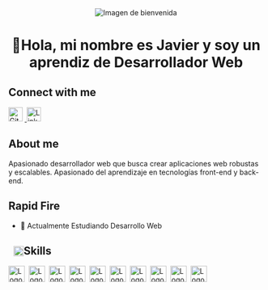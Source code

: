 <div align="center">
  <img src="https://user-images.githubusercontent.com/74038190/226190894-18e959ba-d458-4a94-ac44-790190f2a947.gif" alt="Imagen de bienvenida">
  <h1>👋Hola, mi nombre es Javier y soy un aprendiz de Desarrollador Web</h1>
</div>

<h2 style="display: flex; align-items: center;">
  <span>Connect with me</span>
</h2>
<p align="left">
  <a href="https://github.com/JavierMoren" target="_blank">
    <img src="https://img.shields.io/badge/GitHub-100000?logo=github&logoColor=white" height="28" style="margin-right: 4px" alt="GitHub logo">
  </a>
  <a href="https://www.linkedin.com/in/javier-moreno-salas-a4a279265/" target="_blank">
    <img src="https://img.shields.io/badge/LinkedIn-0077B5?logo=linkedin&logoColor=white" height="28" style="margin-right: 4px" alt="LinkedIn logo">
  </a>
</p>

<h2>About me</h2>

<p>Apasionado desarrollador web que busca crear aplicaciones web robustas y escalables. Apasionado del aprendizaje en tecnologías front-end y back-end.</p>

<h2>Rapid Fire</h2>
<ul>
  <li>🌱 Actualmente Estudiando Desarrollo Web</li>
</ul>

<h2 style="display: flex; align-items: center;">
  <img src="https://user-images.githubusercontent.com/74038190/212284087-bbe7e430-757e-4901-90bf-4cd2ce3e1852.gif" width="20" height="20" alt="Icono de habilidades" style="margin-left: 10px;">
  <span>Skills</span>
</h2>

<div style="display: flex; flex-wrap: wrap; gap: 4px; justify-content: left;">
  <img src="https://cdn.jsdelivr.net/gh/devicons/devicon/icons/javascript/javascript-original.svg" height="32" alt="Logo de JavaScript" style="margin-right: 4px">
  <img src="https://cdn.jsdelivr.net/gh/devicons/devicon@latest/icons/html5/html5-original-wordmark.svg" height="32" alt="Logo de HTML5" style="margin-right: 4px">
  <img src="https://cdn.jsdelivr.net/gh/devicons/devicon@latest/icons/css3/css3-original-wordmark.svg" height="32" alt="Logo de CSS3" style="margin-right: 4px">
  <img src="https://img.shields.io/badge/Angular-DD0031?logo=angular&logoColor=white" height="32" alt="Logo de Angular" style="margin-right: 4px">
  <img src="https://cdn.jsdelivr.net/gh/devicons/devicon/icons/python/python-original.svg" height="32" alt="Logo de Python" style="margin-right: 4px">
  <img src="https://cdn.jsdelivr.net/gh/devicons/devicon@latest/icons/java/java-original-wordmark.svg" height="32" alt="Logo de Java" style="margin-right: 4px">
  <img src="https://img.shields.io/badge/Spring-6DB33F?logo=spring&logoColor=white" height="32" alt="Logo de Spring" style="margin-right: 4px">
  <img src="https://img.shields.io/badge/MySQL-4479A1?logo=mysql&logoColor=white" height="32" alt="Logo de MySQL" style="margin-right: 4px">
  <img src="https://img.shields.io/badge/Docker-2496ED?logo=docker&logoColor=white" height="32" alt="Logo de Docker" style="margin-right: 4px">
  <img src="https://img.shields.io/badge/GitHub_Actions-2088FF?logo=github-actions&logoColor=white" height="32" alt="Logo de GitHub Actions" style="margin-right: 4px">
</div>



